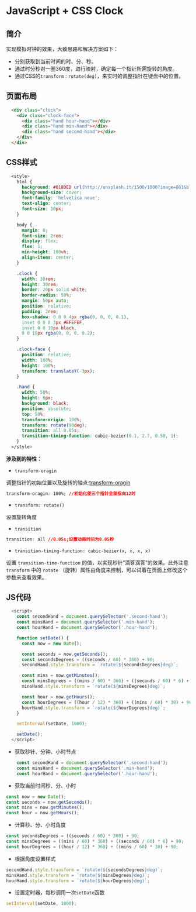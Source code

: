 # JavaScript + CSS Clock

## 简介


实现模拟时钟的效果，大致思路和解决方案如下：

* 分别获取到当前时间的时、分、秒。
* 通过时分秒对一圈360度，进行映射，确定每一个指针所需旋转的角度。
* 通过CSS的`transform：rotate(deg)`，来实时的调整指针在键盘中的位置。

## 页面布局

```html
  <div class="clock">
    <div class="clock-face">
      <div class="hand hour-hand"></div>
      <div class="hand min-hand"></div>
      <div class="hand second-hand"></div>
    </div>
  </div>
```

## CSS样式

```css
  <style>
    html {
      background: #018DED url(http://unsplash.it/1500/1000?image=881&blur=50);
      background-size: cover;
      font-family: 'helvetica neue';
      text-align: center;
      font-size: 10px;
    }

    body {
      margin: 0;
      font-size: 2rem;
      display: flex;
      flex: 1;
      min-height: 100vh;
      align-items: center;
    }

    .clock {
      width: 30rem;
      height: 30rem;
      border: 20px solid white;
      border-radius: 50%;
      margin: 50px auto;
      position: relative;
      padding: 2rem;
      box-shadow: 0 0 0 4px rgba(0, 0, 0, 0.1),
      inset 0 0 0 3px #EFEFEF,
      inset 0 0 10px black,
      0 0 10px rgba(0, 0, 0, 0.2);
    }

    .clock-face {
      position: relative;
      width: 100%;
      height: 100%;
      transform: translateY(-3px);
    }

    .hand {
      width: 50%;
      height: 6px;
      background: black;
      position: absolute;
      top: 50%;
      transform-origin: 100%;
      transform: rotate(90deg);
      transition: all 0.05s;
      transition-timing-function: cubic-bezier(0.1, 2.7, 0.58, 1);
    }
  </style>
```

**涉及到的特性：**

- `transform-oragin`

调整指针的初始位置以及旋转的轴点:[transform-oragin](https://developer.mozilla.org/en-US/docs/Web/CSS/transform-origin)
    
```css
transform-oragin: 100%; //初始化使三个指针全部指向12时
```

- `transform: rotate()`

设置旋转角度

- `transition`

```css
transition: all //0.05s;设置动画时间为0.05秒
```

- `transition-timing-function: cubic-bezier(x, x, x, x)`

设置 `transition-time-function` 的值，以实现秒针“滴答滴答”的效果。此外注意 `transform` 中的 `rotate` （旋转）属性由角度来控制，可以试着在页面上修改这个参数来查看效果。


## JS代码

```js
  <script>
    const secondHand = document.querySelector('.second-hand');
    const minsHand = document.querySelector('.min-hand');
    const hourHand = document.querySelector('.hour-hand');

    function setDate() {
      const now = new Date();

      const seconds = now.getSeconds();
      const secondsDegrees = ((seconds / 60) * 360) + 90;
      secondHand.style.transform = `rotate(${secondsDegrees}deg)`;

      const mins = now.getMinutes();
      const minsDegrees = ((mins / 60) * 360) + ((seconds / 60) * 6) + 90;
      minsHand.style.transform = `rotate(${minsDegrees}deg)`;

      const hour = now.getHours();
      const hourDegrees = ((hour / 12) * 360) + ((mins / 60) * 30) + 90;
      hourHand.style.transform = `rotate(${hourDegrees}deg)`;
    }

    setInterval(setDate, 1000);

    setDate();
  </script>
```

- 获取秒针、分钟、小时节点

```js
    const secondHand = document.querySelector('.second-hand');
    const minsHand = document.querySelector('.min-hand');
    const hourHand = document.querySelector('.hour-hand');
```

- 获取当前时间秒、分、小时

```js
const now = new Date();
const seconds = now.getSeconds();
const mins = now.getMinutes();
const hour = now.getHours();
```

- 计算秒、分、小时角度

```js
const secondsDegrees = ((seconds / 60) * 360) + 90;
const minsDegrees = ((mins / 60) * 360) + ((seconds / 60) * 6) + 90;
const hourDegrees = ((hour / 12) * 360) + ((mins / 60) * 30) + 90;
```

- 根据角度设置样式

```js
secondHand.style.transform = `rotate(${secondsDegrees}deg)`;
minsHand.style.transform = `rotate(${minsDegrees}deg)`;
hourHand.style.transform = `rotate(${hourDegrees}deg)`;
```

- 设置定时器，每秒调用一次`setDate`函数

```js
setInterval(setDate, 1000);
```


